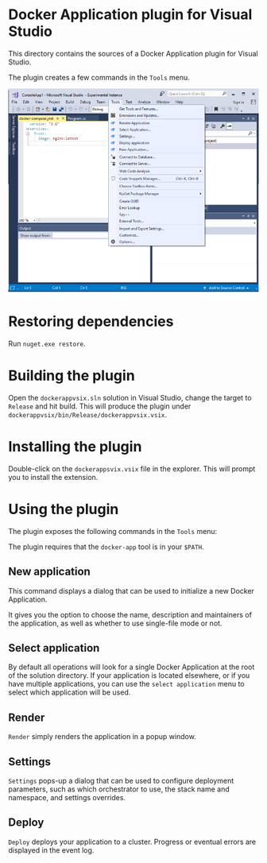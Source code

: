 # Docker Application plugin for Visual Studio

This directory contains the sources of a Docker Application plugin for Visual Studio.

The plugin creates a few commands in the `Tools` menu.

![The plugin menu](vspluginscreenshot.png)
# Restoring dependencies

Run `nuget.exe restore`.

# Building the plugin

Open the `dockerappvsix.sln` solution in Visual Studio, change the target to `Release` and hit build. This will produce the plugin under `dockerappvsix/bin/Release/dockerappvsix.vsix`.

# Installing the plugin

Double-click on the `dockerappsvix.vsix` file in the explorer. This will prompt you to install the extension.

# Using the plugin

The plugin exposes the following commands in the `Tools` menu:

The plugin requires that the `docker-app` tool is in your `$PATH`.

## New application

This command displays a dialog that can be used to initialize a new Docker Application.

It gives you the option to choose the name, description and maintainers of the application, as well as whether to use single-file mode or not.

## Select application

By default all operations will look for a single Docker Application at the root of the solution directory. If your application is located elsewhere, or if you have multiple applications, you can use the `select application` menu to select which application will be used.

## Render

`Render` simply renders the application in a popup window.

## Settings

`Settings` pops-up a dialog that can be used to configure deployment parameters, such as which orchestrator to use, the stack name and namespace, and settings overrides.

## Deploy

`Deploy` deploys your application to a cluster. Progress or eventual errors are displayed in the event log.
